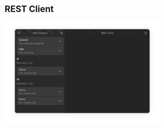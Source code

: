 # REST Client

 ![Screenshot](./.github/early-development-screenshot.png)

<!-- [Важно!](https://www.youtube.com/watch?v=dQw4w9WgXcQ) -->
<!-- ![Крутая картинка](./image.png)  -->
